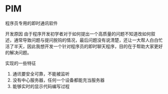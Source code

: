 # PIM
程序员专用的即时通讯软件

开发原因
由于程序开发初学者对于如何提出一个高质量的问题不知道改如何叙述，通常导致问题与提问脱钩的情况，最后问题没有说清楚，还让一大帮人白白忙活了半天，因此我想开发一个针对程序员的即时聊天程序，目的在于帮助大家更好的解决问题。

实现的一些特征
1. 通讯要安全可靠，不能被监听
2. 没有中心服务器，任何一个设备都能充当服务器
3. 能够实时的显示代码编写过程

